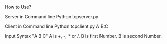How to Use?

Server in Command line
	Python tcpserver.py

Client in Command line
	Python tcpclient.py A B:C

Input Syntax
	"A B:C"
A is +, -, * or /.
B is first Number.
B is second Number.

